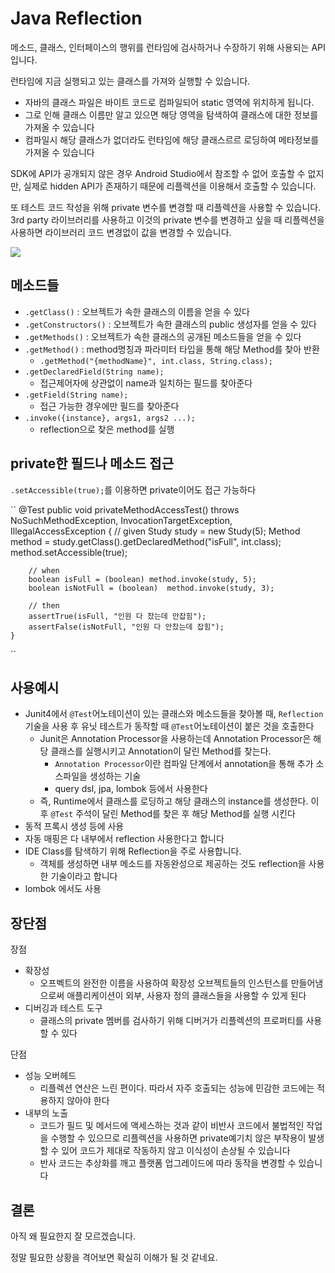 # Java Reflection
메소드, 클래스, 인터페이스의 행위를 런타임에 검사하거나 수장하기 위해 사용되는 API 입니다.

런타임에 지금 실행되고 있는 클래스를 가져와 실행할 수 있습니다.

* 자바의 클래스 파일은 바이트 코드로 컴파일되어 static 영역에 위치하게 됩니다. 
* 그로 인해 클래스 이름만 알고 있으면 해당 영역을 탐색하여 클래스에 대한 정보를 가져올 수 있습니다
* 컴파일시 해당 클래스가 없더라도 런타임에 해당 클래스르르 로딩하여 메타정보를 가져올 수 있습니다

SDK에 API가 공개되지 않은 경우 Android Studio에서 참조할 수 없어 호출할 수 없지만, 실제로 hidden API가 존재하기 때문에 리플렉션을 이용해서 호출할 수 있습니다.

또 테스트 코드 작성을 위해 private 변수를 변경할 때 리플렉션을 사용할 수 있습니다. 3rd party 라이브러리를 사용하고 이것의 private 변수를 변경하고 싶을 때 리플렉션을 사용하면 라이브러리 코드 변경없이 값을 변경할 수 있습니다.

![](https://media.geeksforgeeks.org/wp-content/uploads/20220110121120/javalang.jpg)

## 메소드들
* `.getClass()` : 오브젝트가 속한 클래스의 이름을 얻을 수 있다
* `.getConstructors()` : 오브젝트가 속한 클래스의 public 생성자를 얻을 수 있다
* `.getMethods()` : 오브젝트가 속한 클래스의 공개된 메소드들을 얻을 수 있다
* `.getMethod()` : method명칭과 파라미터 타입을 통해 해당 Method를 찾아 반환
    * `.getMethod("{methodName}", int.class, String.class);`
* `.getDeclaredField(String name);`
    * 접근제어자에 상관없이 name과 일치하는 필드를 찾아준다
* `.getField(String name);`
    * 접근 가능한 경우에만 필드를 찾아준다
* `.invoke({instance}, args1, args2 ...);`
    * reflection으로 찾은 method를 실행

## private한 필드나 메소드 접근
`.setAccessible(true);`를 이용하면 private이어도 접근 가능하다

``
@Test
    public void privateMethodAccessTest() throws NoSuchMethodException, InvocationTargetException, IllegalAccessException {
        // given
        Study study = new Study(5);
        Method method = study.getClass().getDeclaredMethod("isFull", int.class);
        method.setAccessible(true);

        // when
        boolean isFull = (boolean) method.invoke(study, 5);
        boolean isNotFull = (boolean)  method.invoke(study, 3);

        // then
        assertTrue(isFull, "인원 다 찼는데 안잡힘");
        assertFalse(isNotFull, "인원 다 안찼는데 잡힘");
    }
``

## 사용예시
* Junit4에서 `@Test`어노테이션이 있는 클래스와 메소드들을 찾아볼 때, `Reflection` 기술을 사용 후 유닛 테스트가 동작할 때 `@Test`어노테이션이 붙은 것을 호출한다
    * Junit은 Annotation Processor을 사용하는데 Annotation Processor은 해당 클래스를 실행시키고 Annotation이 달린 Method를 찾는다. 
        * `Annotation Processor`이란 컴파일 단계에서 annotation을 통해 추가 소스파일을 생성하는 기술
        * query dsl, jpa, lombok 등에서 사용한다
    * 즉, Runtime에서 클래스를 로딩하고 해당 클래스의 instance를 생성한다. 이후 `@Test` 주석이 달린 Method를 찾은 후 해당 Method를 실행 시킨다
* 동적 프록시 생성 등에 사용
* 자동 매핑은 다 내부에서 reflection 사용한다고 합니다
* IDE Class를 탐색하기 위해 Reflection을 주로 사용합니다.
    * 객체를 생성하면 내부 메소드를 자동완성으로 제공하는 것도 reflection을 사용한 기술이라고 합니다 
* lombok 에서도 사용

## 장단점
장점
* 확장성
    * 오프벡트의 완전한 이름을 사용하여 확장성 오브젝트들의 인스턴스를 만들어냄으로써 애플리케이션이 외부, 사용자 정의 클래스들을 사용할 수 있게 된다
* 디버깅과 테스트 도구
    * 클래스의 private 멤버를 검사하기 위해 디버거가 리플렉션의 프로퍼티를 사용할 수 있다

단점
* 성능 오버헤드
    * 리플렉션 연산은 느린 편이다. 따라서 자주 호출되는 성능에 민감한 코드에는 적용하지 않아야 한다
* 내부의 노출
    * 코드가 필드 및 메서드에 액세스하는 것과 같이 비반사 코드에서 불법적인 작업을 수행할 수 있으므로 리플렉션을 사용하면 private예기치 않은 부작용이 발생할 수 있어 코드가 제대로 작동하지 않고 이식성이 손상될 수 있습니다 
    * 반사 코드는 추상화를 깨고 플랫폼 업그레이드에 따라 동작을 변경할 수 있습니다


## 결론
아직 왜 필요한지 잘 모르겠습니다.

정말 필요한 상황을 격어보면 확실히 이해가 될 것 같네요.